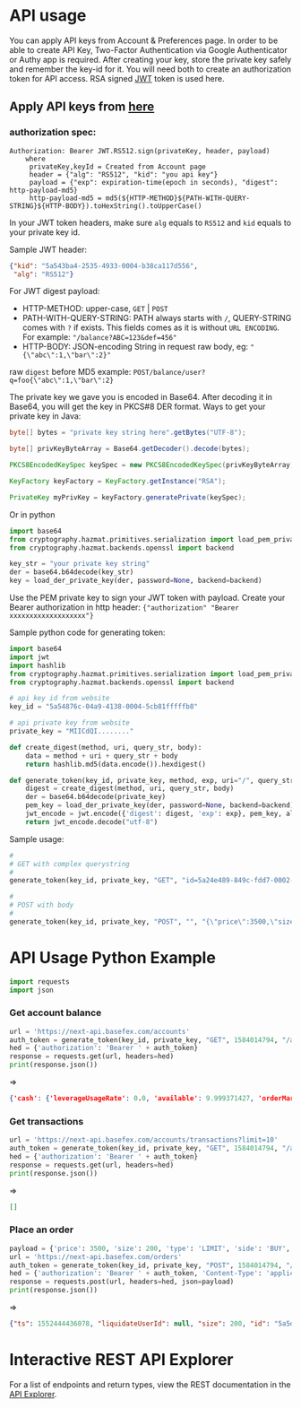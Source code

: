 # API usage
You can apply API keys from Account & Preferences page. In order to be able to create API Key,
Two-Factor Authentication via Google Authenticator or Authy app is required. After creating your key, store the private key safely and remember the key-id for it. You will need both to create an authorization token for API access. RSA signed [JWT](https://jwt.io/introduction/) token is used here.

## Apply API keys from [here](https://www.basefex.com/account/keys)

### authorization spec:
```
Authorization: Bearer JWT.RS512.sign(privateKey, header, payload)
    where
     privateKey,keyId = Created from Account page
     header = {"alg": "RS512", "kid": "you api key"}
     payload = {"exp": expiration-time(epoch in seconds), "digest": http-payload-md5}
     http-payload-md5 = md5(${HTTP-METHOD}${PATH-WITH-QUERY-STRING}${HTTP-BODY}).toHexString().toUpperCase()
```

In your JWT token headers, make sure `alg` equals to `RS512` and `kid` equals to your private key id.

Sample JWT header:
```json
{"kid": "5a543ba4-2535-4933-0004-b38ca117d556",
 "alg": "RS512"}
```

For JWT digest payload:
- HTTP-METHOD: upper-case, `GET` | `POST`
- PATH-WITH-QUERY-STRING: PATH always starts with `/`, QUERY-STRING comes with `?` if exists. This fields comes as it is without `URL ENCODING`. For example: `"/balance?ABC=123&def=456"`
- HTTP-BODY: JSON-encoding String in request raw body, eg: `"{\"abc\":1,\"bar\":2}"`

raw `digest` before MD5 example: `POST/balance/user?q=foo{\"abc\":1,\"bar\":2}`

The private key we gave you is encoded in Base64. After decoding it in Base64, you will get the key in PKCS#8 DER format.
Ways to get your private key in Java:
```java
byte[] bytes = "private key string here".getBytes("UTF-8");

byte[] privKeyByteArray = Base64.getDecoder().decode(bytes);

PKCS8EncodedKeySpec keySpec = new PKCS8EncodedKeySpec(privKeyByteArray);

KeyFactory keyFactory = KeyFactory.getInstance("RSA");

PrivateKey myPrivKey = keyFactory.generatePrivate(keySpec);
```

Or in python
```python
import base64
from cryptography.hazmat.primitives.serialization import load_pem_private_key
from cryptography.hazmat.backends.openssl import backend

key_str = "your private key string"
der = base64.b64decode(key_str)
key = load_der_private_key(der, password=None, backend=backend)
```

Use the PEM private key to sign your JWT token with payload. Create your Bearer authorization in http header: `{"authorization" "Bearer xxxxxxxxxxxxxxxxxxx"}`

Sample python code for generating token:
```python
import base64
import jwt
import hashlib
from cryptography.hazmat.primitives.serialization import load_pem_private_key
from cryptography.hazmat.backends.openssl import backend

# api key id from website
key_id = "5a54876c-04a9-4138-0004-5cb81fffffb8"

# api private key from website
private_key = "MIICdQI........"

def create_digest(method, uri, query_str, body):
    data = method + uri + query_str + body
    return hashlib.md5(data.encode()).hexdigest()

def generate_token(key_id, private_key, method, exp, uri="/", query_str="", body=""):
    digest = create_digest(method, uri, query_str, body)
    der = base64.b64decode(private_key)
    pem_key = load_der_private_key(der, password=None, backend=backend)
    jwt_encode = jwt.encode({'digest': digest, 'exp': exp}, pem_key, algorithm='RS512', headers={'kid': key_id})
    return jwt_encode.decode("utf-8")
```

Sample usage:
```python
#
# GET with complex querystring
#
generate_token(key_id, private_key, "GET", "id=5a24e489-849c-fdd7-0002-2047993c11a3&limit=1&page=2")

```

```python
#
# POST with body
#
generate_token(key_id, private_key, "POST", "", "{\"price\":3500,\"size\":200}")
```

# API Usage Python Example
```python
import requests
import json
```

### Get account balance
```python
url = 'https://next-api.basefex.com/accounts'
auth_token = generate_token(key_id, private_key, "GET", 1584014794, "/accounts")
hed = {'authorization': 'Bearer ' + auth_token}
response = requests.get(url, headers=hed)
print(response.json())
```
=>
```json
{'cash': {'leverageUsageRate': 0.0, 'available': 9.999371427, 'orderMargin': 0.000628573, 'balances': 10.0, 'id': '5a5c77df-0a5b-4de7-0004-1482d7fd360f', 'unrealizedPnl': 0, 'overLoss': 0.0, 'userId': '5a51dee2-1ceb-4c67-0004-0a9b2b5396a2', 'marginBalances': 10.0, 'marginUsageRate': 6.28573e-05, 'currency': 'BTC', 'margin': 0.0}, 'positions': {'GRINBTC': {'marginRate': 0.01, 'size': 0.0, 'liquidatePrice': 0, 'notional': 0.0, 'id': '5a5c7825-10ea-4526-0004-f1732630e663', 'markPrice': 0.000724, 'buyingNotional': 0.0, 'isCross': True, 'feeRateMaker': 0.0, 'entryPrice': 0, 'sellingNotional': 0.0, 'symbol': 'GRINBTC', 'riskLimit': 100.0, 'totalPnl': 0.0, 'unrealizedPnl': 0, 'feeRateTaker': 0.0005, 'orderMargin': 0.0, 'sellingSize': 0.0, 'realisedPnl': 0.0, 'userId': '5a51dee2-1ceb-4c67-0004-0a9b2b5396a2', 'buyingSize': 0.0, 'leverage': 100.0, 'margin': 0.0, 'rom': 0}, 'BTCUSD': {'marginRate': 0.01, 'size': 0.0, 'liquidatePrice': 0, 'notional': 0.0, 'id': '5a5c7825-5b24-4434-0004-d1019822088b', 'isCross': True, 'feeRateMaker': 0.0, 'entryPrice': 0, 'sellingNotional': 0.0, 'orderMargin': 0.000628573, 'symbol': 'BTCUSD', 'riskLimit': 100.0, 'markPrice': 3858.64, 'totalPnl': 0.0, 'unrealizedPnl': 0, 'feeRateTaker': 0.0005, 'buyingNotional': 0.057143, 'sellingSize': 0.0, 'realisedPnl': 0.0, 'userId': '5a51dee2-1ceb-4c67-0004-0a9b2b5396a2', 'leverage': 100.0, 'buyingSize': 200.0, 'margin': 0.0, 'rom': 0}}}
```

### Get transactions
```python
url = 'https://next-api.basefex.com/accounts/transactions?limit=10'
auth_token = generate_token(key_id, private_key, "GET", 1584014794, "/accounts/transactions", "?limit=10")
hed = {'authorization': 'Bearer ' + auth_token}
response = requests.get(url, headers=hed)
print(response.json())
```
=>
```json
[]
```

### Place an order
```python
payload = {'price': 3500, 'size': 200, 'type': 'LIMIT', 'side': 'BUY', 'symbol': 'BTCUSD'}
url = 'https://next-api.basefex.com/orders'
auth_token = generate_token(key_id, private_key, "POST", 1584014794, "/orders", "", json.dumps(payload))
hed = {'authorization': 'Bearer ' + auth_token, 'Content-Type': 'application/json'}
response = requests.post(url, headers=hed, json=payload)
print(response.json())
```
=>
```json
{"ts": 1552444436078, "liquidateUserId": null, "size": 200, "id": "5a5d398b-9bb3-43be-0004-7097a8e2f9be", "side": "BUY", "meta": {"markPrice": 3858.64, "bestPrices": {"ask": 3856.5, "bid": 3856}, "bestPrice": 3856.5}, "filledNotional": 0, "status": "NEW", "isLiquidate": False, "reduceOnly": False, "type": "LIMIT", "symbol": "BTCUSD", "filled": 0, "conditional": null, "price": 3500, "avgPrice": 0, "notional": 0.057143, "userId": "5a51dee2-1ceb-4c67-0004-0a9b2b5396a2"}
```

# Interactive REST API Explorer
For a list of endpoints and return types, view the REST documentation in the [API Explorer](https://api.basefex.com/explorer).
